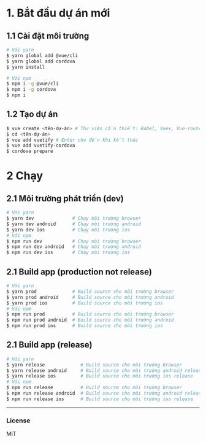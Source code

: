 # 1. Bắt đầu dự án mới

## 1.1 Cài đặt môi trường

```sh
# Với yarn
$ yarn global add @vue/cli
$ yarn global add cordova
$ yarn install

# Với npm
$ npm i -g @vue/cli
$ npm i -g cordova
$ npm i
```

## 1.2 Tạo dự án

```sh
$ vue create <tên-dự-án> # Thư viện cần thiết: Babel, Vuex, Vue-router
$ cd <tên-dự-án>
$ vue add vuetify # Enter cho đến khi kết thúc
$ vue add vuetify-cordova
$ cordova prepare
```

# 2 Chạy

## 2.1 Môi trường phát triển (dev)

```sh
# Với yarn
$ yarn dev              # Chạy môi trường browser
$ yarn dev android      # Chạy môi trường android
$ yarn dev ios          # Chạy môi trường ios
# Với npm
$ npm run dev           # Chạy môi trường browser
$ npm run dev android   # Chạy môi trường android
$ npm run dev ios       # Chạy môi trường ios
```

## 2.1 Build app (production not release)

```sh
# Với yarn
$ yarn prod             # Build source cho môi trường browser
$ yarn prod android     # Build source cho môi trường android
$ yarn prod ios         # Build source cho môi trường ios
# Với npm
$ npm run prod          # Build source cho môi trường browser
$ npm run prod android  # Build source cho môi trường android
$ npm run prod ios      # Build source cho môi trường ios
```

## 2.1 Build app (release)

```sh
# Với yarn
$ yarn release             # Build source cho môi trường browser
$ yarn release android     # Build source cho môi trường android release
$ yarn release ios         # Build source cho môi trường ios release
# Với npm
$ npm run release          # Build source cho môi trường browser
$ npm run release android  # Build source cho môi trường android release
$ npm run release ios      # Build source cho môi trường ios release
```


<hr>

### License

MIT
